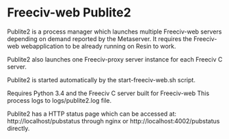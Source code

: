 Freeciv-web Publite2   
====================

Publite2 is a process manager which launches multiple Freeciv-web servers
depending on demand reported by the Metaserver. It requires the Freeciv-web
webapplication to be already running on Resin to work. 

Publite2 also launches one Freeciv-proxy server instance for each 
Freeciv C server.

Publite2 is started automatically by the start-freeciv-web.sh script.

Requires Python 3.4 and the Freeciv C server built for Freeciv-web
This process logs to logs/publite2.log file.

Publite2 has a HTTP status page which can be accessed at:
http://localhost/pubstatus through nginx or 
http://localhost:4002/pubstatus directly.

